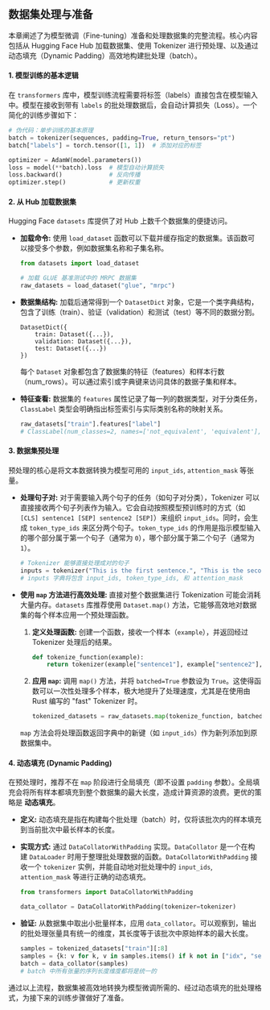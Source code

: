 ## 数据集处理与准备

本章阐述了为模型微调（Fine-tuning）准备和处理数据集的完整流程。核心内容包括从 Hugging Face Hub 加载数据集、使用 Tokenizer 进行预处理、以及通过动态填充（Dynamic Padding）高效地构建批处理（batch）。

#### 1. 模型训练的基本逻辑

在 `transformers` 库中，模型训练流程需要将标签（labels）直接包含在模型输入中。模型在接收到带有 `labels` 的批处理数据后，会自动计算损失（Loss）。一个简化的训练步骤如下：

```python
# 伪代码：单步训练的基本原理
batch = tokenizer(sequences, padding=True, return_tensors="pt")
batch["labels"] = torch.tensor([1, 1])  # 添加对应的标签

optimizer = AdamW(model.parameters())
loss = model(**batch).loss  # 模型自动计算损失
loss.backward()             # 反向传播
optimizer.step()            # 更新权重
```

#### 2. 从 Hub 加载数据集

Hugging Face `datasets` 库提供了对 Hub 上数千个数据集的便捷访问。

* **加载命令:**
  使用 `load_dataset` 函数可以下载并缓存指定的数据集。该函数可以接受多个参数，例如数据集名称和子集名称。

  ```python
  from datasets import load_dataset

  # 加载 GLUE 基准测试中的 MRPC 数据集
  raw_datasets = load_dataset("glue", "mrpc") 
  ```

* **数据集结构:**
  加载后通常得到一个 `DatasetDict` 对象，它是一个类字典结构，包含了训练（train）、验证（validation）和测试（test）等不同的数据分割。

  ```
  DatasetDict({
      train: Dataset({...}),
      validation: Dataset({...}),
      test: Dataset({...})
  })
  ```

  每个 `Dataset` 对象都包含了数据集的特征（features）和样本行数（num\_rows）。可以通过索引或字典键来访问具体的数据子集和样本。

* **特征查看:**
  数据集的 `features` 属性记录了每一列的数据类型，对于分类任务，`ClassLabel` 类型会明确指出标签索引与实际类别名称的映射关系。

  ```python
  raw_datasets["train"].features["label"]
  # ClassLabel(num_classes=2, names=['not_equivalent', 'equivalent'], ...)
  ```

#### 3. 数据集预处理

预处理的核心是将文本数据转换为模型可用的 `input_ids`, `attention_mask` 等张量。

* **处理句子对:**
  对于需要输入两个句子的任务（如句子对分类），Tokenizer 可以直接接收两个句子列表作为输入。它会自动按照模型预训练时的方式（如 `[CLS] sentence1 [SEP] sentence2 [SEP]`）来组织 `input_ids`。同时，会生成 `token_type_ids` 来区分两个句子。`token_type_ids` 的作用是指示模型输入的哪个部分属于第一个句子（通常为 `0`），哪个部分属于第二个句子（通常为 `1`）。

  ```python
  # Tokenizer 能够直接处理成对的句子
  inputs = tokenizer("This is the first sentence.", "This is the second one.")
  # inputs 字典将包含 input_ids, token_type_ids, 和 attention_mask
  ```

* **使用 `map` 方法进行高效处理:**
  直接对整个数据集进行 Tokenization 可能会消耗大量内存。`datasets` 库推荐使用 `Dataset.map()` 方法，它能够高效地对数据集的每个样本应用一个预处理函数。

  1. **定义处理函数:** 创建一个函数，接收一个样本（`example`），并返回经过 Tokenizer 处理后的结果。

     ```python
     def tokenize_function(example):
         return tokenizer(example["sentence1"], example["sentence2"], truncation=True)
     ```
  2. **应用 `map`:** 调用 `map()` 方法，并将 `batched=True` 参数设为 `True`。这使得函数可以一次性处理多个样本，极大地提升了处理速度，尤其是在使用由 Rust 编写的 "fast" Tokenizer 时。

     ```python
     tokenized_datasets = raw_datasets.map(tokenize_function, batched=True)
     ```

  `map` 方法会将处理函数返回字典中的新键（如 `input_ids`）作为新列添加到原数据集中。

#### 4. 动态填充 (Dynamic Padding)

在预处理时，推荐不在 `map` 阶段进行全局填充（即不设置 `padding` 参数）。全局填充会将所有样本都填充到整个数据集的最大长度，造成计算资源的浪费。更优的策略是 **动态填充**。

* **定义:** 动态填充是指在构建每个批处理（batch）时，仅将该批次内的样本填充到当前批次中最长样本的长度。

* **实现方式:**
  通过 `DataCollatorWithPadding` 实现。`DataCollator` 是一个在构建 `DataLoader` 时用于整理批处理数据的函数。`DataCollatorWithPadding` 接收一个 `tokenizer` 实例，并能自动地对批处理中的 `input_ids`, `attention_mask` 等进行正确的动态填充。

  ```python
  from transformers import DataCollatorWithPadding

  data_collator = DataCollatorWithPadding(tokenizer=tokenizer)
  ```

* **验证:**
  从数据集中取出小批量样本，应用 `data_collator`。可以观察到，输出的批处理张量具有统一的维度，其长度等于该批次中原始样本的最大长度。

  ```python
  samples = tokenized_datasets["train"][:8]
  samples = {k: v for k, v in samples.items() if k not in ["idx", "sentence1", "sentence2"]}
  batch = data_collator(samples)
  # batch 中所有张量的序列长度维度都将是统一的
  ```

通过以上流程，数据集被高效地转换为模型微调所需的、经过动态填充的批处理格式，为接下来的训练步骤做好了准备。